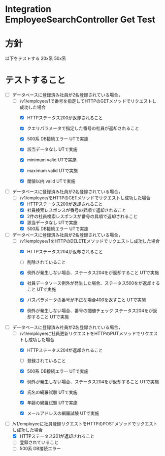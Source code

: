 # Integration EmployeeSearchController Get Test

# 方針

以下をテストする
20x系
50x系

# テストすること

- [ ] データベースに登録済み社員が2名登録されている場合，
    - [ ] /v1/employee/1で番号を指定してHTTPのGETメソッドでリクエストし成功した場合
        - [x] HTTPステータス200が返却されること
        - [x] クエリパラメータで指定した番号の社員が返却されること
        - [x] 500系 DB接続エラー UTで実施
        - [x] 該当データなし UTで実施
        - [x] minimum valid UTで実施
        - [x] maximum valid UTで実施
        - [x] 閾値以内 valid UTで実施


- [ ] データベースに登録済み社員が2名登録されている場合，
    - [ ] /v1/employee/をHTTPのGETメソッドでリクエストし成功した場合
        - [x] HTTPステータス200が返却されること
        - [x] 社員検索レスポンスが番号の昇順で返却されること
        - [x] 2件の社員検索レスポンスが番号の昇順で返却されること
        - [x] 該当データなし UTで実施
        - [x] 500系 DB接続エラー UTで実施

- [ ] データベースに登録済み社員が2名登録されている場合，
    - [ ] /v1/employee/1をHTTPのDELETEメソッドでリクエストし成功した場合
        - [x] HTTPステータス204が返却されること
        - [ ] 削除されていること
        - [x] 例外が発生しない場合、ステータス204をが返却すること UTで実施
        - [x] 社員データソース例外が発生した場合、ステータス500をが返却すること UTで実施
        - [x] パスパラメータの番号が不正な場合400を返すこと UTで実施
        - [x] 例外が発生しない場合、番号の閾値チェック ステータス204をが返却すること UTで実施


- [ ] データベースに登録済み社員が2名登録されている場合，
    - [ ] /v1/employeeに社員更新リクエストをHTTPのPUTメソッドでリクエストし成功した場合
        - [x] HTTPステータス204が返却されること
        - [ ] 登録されていること
        - [x] 500系 DB接続エラー UTで実施
        - [x] 例外が発生しない場合、ステータス204をが返却すること UTで実施
        - [x] 氏名の網羅試験 UTで実施
        - [x] 年齢の網羅試験 UTで実施
        - [x] メールアドレスの網羅試験 UTで実施


- [ ] /v1/employeeに社員登録リクエストをHTTPのPOSTメソッドでリクエストし成功した場合
    - [x] HTTPステータス201が返却されること
    - [ ] 登録されていること
    - [ ] 500系 DB接続エラー